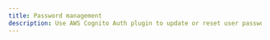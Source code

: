 ```yaml
---
title: Password management
description: Use AWS Cognito Auth plugin to update or reset user password
---
```


<inline-fragment platform="ios" src="~/lib/auth/fragments/native_common/password_management/common.md"></inline-fragment> <inline-fragment platform="android" src="~/lib/auth/fragments/native_common/password_management/common.md"></inline-fragment> <inline-fragment platform="flutter" src="~/lib/auth/fragments/native_common/password_management/common.md"></inline-fragment>
